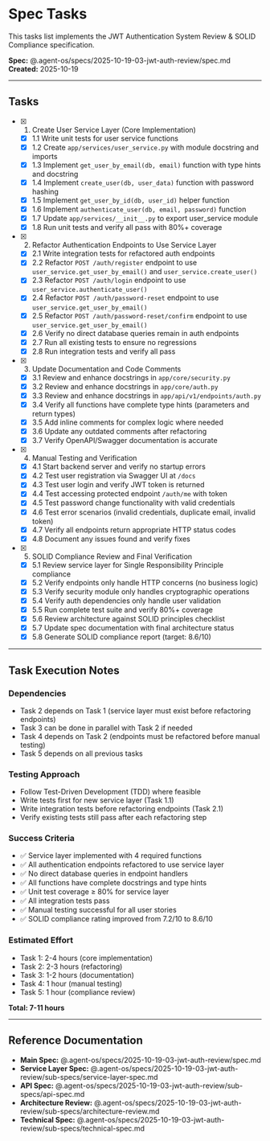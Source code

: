 # Spec Tasks

This tasks list implements the JWT Authentication System Review & SOLID Compliance specification.

**Spec:** @.agent-os/specs/2025-10-19-03-jwt-auth-review/spec.md  
**Created:** 2025-10-19

---

## Tasks

- [x] 1. Create User Service Layer (Core Implementation)

  - [x] 1.1 Write unit tests for user service functions
  - [x] 1.2 Create `app/services/user_service.py` with module docstring and imports
  - [x] 1.3 Implement `get_user_by_email(db, email)` function with type hints and docstring
  - [x] 1.4 Implement `create_user(db, user_data)` function with password hashing
  - [x] 1.5 Implement `get_user_by_id(db, user_id)` helper function
  - [x] 1.6 Implement `authenticate_user(db, email, password)` function
  - [x] 1.7 Update `app/services/__init__.py` to export user_service module
  - [x] 1.8 Run unit tests and verify all pass with 80%+ coverage

- [x] 2. Refactor Authentication Endpoints to Use Service Layer

  - [x] 2.1 Write integration tests for refactored auth endpoints
  - [x] 2.2 Refactor `POST /auth/register` endpoint to use `user_service.get_user_by_email()` and `user_service.create_user()`
  - [x] 2.3 Refactor `POST /auth/login` endpoint to use `user_service.authenticate_user()`
  - [x] 2.4 Refactor `POST /auth/password-reset` endpoint to use `user_service.get_user_by_email()`
  - [x] 2.5 Refactor `POST /auth/password-reset/confirm` endpoint to use `user_service.get_user_by_email()`
  - [x] 2.6 Verify no direct database queries remain in auth endpoints
  - [x] 2.7 Run all existing tests to ensure no regressions
  - [x] 2.8 Run integration tests and verify all pass

- [x] 3. Update Documentation and Code Comments

  - [x] 3.1 Review and enhance docstrings in `app/core/security.py`
  - [x] 3.2 Review and enhance docstrings in `app/core/auth.py`
  - [x] 3.3 Review and enhance docstrings in `app/api/v1/endpoints/auth.py`
  - [x] 3.4 Verify all functions have complete type hints (parameters and return types)
  - [x] 3.5 Add inline comments for complex logic where needed
  - [x] 3.6 Update any outdated comments after refactoring
  - [x] 3.7 Verify OpenAPI/Swagger documentation is accurate

- [x] 4. Manual Testing and Verification

  - [x] 4.1 Start backend server and verify no startup errors
  - [x] 4.2 Test user registration via Swagger UI at `/docs`
  - [x] 4.3 Test user login and verify JWT token is returned
  - [x] 4.4 Test accessing protected endpoint `/auth/me` with token
  - [x] 4.5 Test password change functionality with valid credentials
  - [x] 4.6 Test error scenarios (invalid credentials, duplicate email, invalid token)
  - [x] 4.7 Verify all endpoints return appropriate HTTP status codes
  - [x] 4.8 Document any issues found and verify fixes

- [x] 5. SOLID Compliance Review and Final Verification
  - [x] 5.1 Review service layer for Single Responsibility Principle compliance
  - [x] 5.2 Verify endpoints only handle HTTP concerns (no business logic)
  - [x] 5.3 Verify security module only handles cryptographic operations
  - [x] 5.4 Verify auth dependencies only handle user validation
  - [x] 5.5 Run complete test suite and verify 80%+ coverage
  - [x] 5.6 Review architecture against SOLID principles checklist
  - [x] 5.7 Update spec documentation with final architecture status
  - [x] 5.8 Generate SOLID compliance report (target: 8.6/10)

---

## Task Execution Notes

### Dependencies

- Task 2 depends on Task 1 (service layer must exist before refactoring endpoints)
- Task 3 can be done in parallel with Task 2 if needed
- Task 4 depends on Task 2 (endpoints must be refactored before manual testing)
- Task 5 depends on all previous tasks

### Testing Approach

- Follow Test-Driven Development (TDD) where feasible
- Write tests first for new service layer (Task 1.1)
- Write integration tests before refactoring endpoints (Task 2.1)
- Verify existing tests still pass after each refactoring step

### Success Criteria

- ✅ Service layer implemented with 4 required functions
- ✅ All authentication endpoints refactored to use service layer
- ✅ No direct database queries in endpoint handlers
- ✅ All functions have complete docstrings and type hints
- ✅ Unit test coverage ≥ 80% for service layer
- ✅ All integration tests pass
- ✅ Manual testing successful for all user stories
- ✅ SOLID compliance rating improved from 7.2/10 to 8.6/10

### Estimated Effort

- Task 1: 2-4 hours (core implementation)
- Task 2: 2-3 hours (refactoring)
- Task 3: 1-2 hours (documentation)
- Task 4: 1 hour (manual testing)
- Task 5: 1 hour (compliance review)

**Total: 7-11 hours**

---

## Reference Documentation

- **Main Spec:** @.agent-os/specs/2025-10-19-03-jwt-auth-review/spec.md
- **Service Layer Spec:** @.agent-os/specs/2025-10-19-03-jwt-auth-review/sub-specs/service-layer-spec.md
- **API Spec:** @.agent-os/specs/2025-10-19-03-jwt-auth-review/sub-specs/api-spec.md
- **Architecture Review:** @.agent-os/specs/2025-10-19-03-jwt-auth-review/sub-specs/architecture-review.md
- **Technical Spec:** @.agent-os/specs/2025-10-19-03-jwt-auth-review/sub-specs/technical-spec.md
